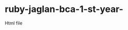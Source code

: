 # ruby-jaglan-bca-1-st-year-
Html file


<html>
<head>
<script>
//function that bdisplay value
function dis(val)
{
document.getElementByld("result").value+=val;
}
//function that evaluates the digit and return result function solve()
function solve()
{
let x = document.getElementByld("result").value;
let y = eva(x);
document.getElementByld("result").value=y;
}
// function that clear display function cle()
function clr(){
document.getElementByld("result").value="";
}
</script>
<!--for styling-->
<style>
.title{
margin-bottom:10px;
text-align:center;
width:210;
background-image:url("bg.jpg");
